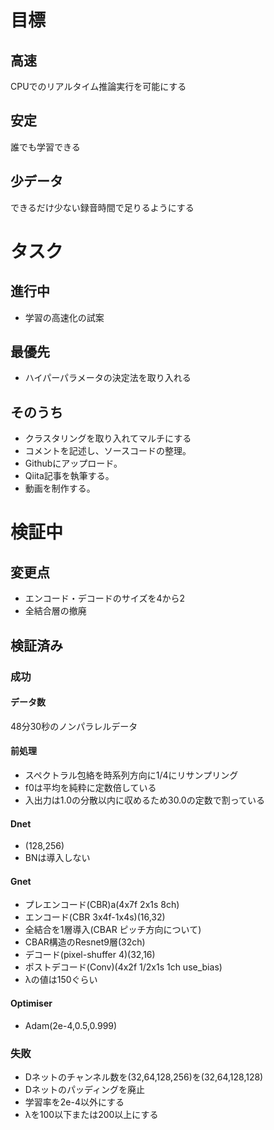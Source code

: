 # 目標
## 高速
CPUでのリアルタイム推論実行を可能にする
## 安定
誰でも学習できる
## 少データ
できるだけ少ない録音時間で足りるようにする
# タスク
## 進行中
- 学習の高速化の試案
## 最優先
- ハイパーパラメータの決定法を取り入れる
## そのうち
- クラスタリングを取り入れてマルチにする
- コメントを記述し、ソースコードの整理。
- Githubにアップロード。
- Qiita記事を執筆する。
- 動画を制作する。

# 検証中
## 変更点
- エンコード・デコードのサイズを4から2
- 全結合層の撤廃
## 検証済み
### 成功
#### データ数
48分30秒のノンパラレルデータ
#### 前処理
- スペクトラル包絡を時系列方向に1/4にリサンプリング
- f0は平均を純粋に定数倍している
- 入出力は1.0の分散以内に収めるため30.0の定数で割っている
#### Dnet
- (128,256)
- BNは導入しない
#### Gnet
- プレエンコード(CBR)a(4x7f 2x1s 8ch)
- エンコード(CBR 3x4f-1x4s)(16,32)
- 全結合を1層導入(CBAR ピッチ方向について)
- CBAR構造のResnet9層(32ch)
- デコード(pixel-shuffer 4)(32,16)
- ポストデコード(Conv)(4x2f 1/2x1s 1ch use_bias)
- λの値は150ぐらい
#### Optimiser
- Adam(2e-4,0.5,0.999)
### 失敗
- Dネットのチャンネル数を(32,64,128,256)を(32,64,128,128)
- Dネットのパッディングを廃止
- 学習率を2e-4以外にする
- λを100以下または200以上にする
